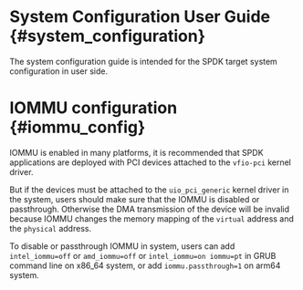 # System Configuration User Guide {#system_configuration}

The system configuration guide is intended for the SPDK target system
configuration in user side.

# IOMMU configuration {#iommu_config}

IOMMU is enabled in many platforms, it is recommended that SPDK applications
are deployed with PCI devices attached to the `vfio-pci` kernel driver.

But if the devices must be attached to the `uio_pci_generic` kernel driver
in the system, users should make sure that the IOMMU is disabled or passthrough.
Otherwise the DMA transmission of the device will be invalid because IOMMU
changes the memory mapping of the `virtual` address and the `physical`
address.

To disable or passthrough IOMMU in system, users can add `intel_iommu=off`
or `amd_iommu=off` or `intel_iommu=on iommu=pt` in GRUB command line on
x86_64 system, or add `iommu.passthrough=1` on arm64 system.
